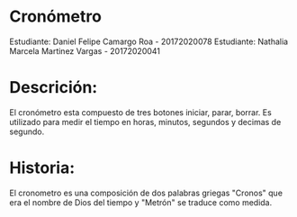 # Cronómetro
Estudiante: Daniel Felipe Camargo Roa - 20172020078
Estudiante: Nathalia Marcela Martinez Vargas - 20172020041

# Descrición:
El cronómetro esta compuesto de tres botones iniciar, parar, borrar. Es utilizado para medir el tiempo en horas, minutos, segundos y decimas de segundo. 

# Historia:
El cronometro es una composición de dos palabras griegas "Cronos" que era el nombre de Dios del tiempo y "Metrón" se traduce como medida. 

